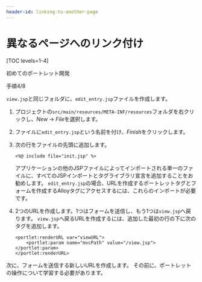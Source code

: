 ```yaml
---
header-id: linking-to-another-page
---
```


# 異なるページへのリンク付け

[TOC levels=1-4]

<div class="learn-path-step row">
    <p id="stepTitle">初めてのポートレット開発</p><p>手順4/8</p>
</div>

`view.jsp`と同じフォルダに、`edit_entry.jsp`ファイルを作成します。

1.  プロジェクトの`src/main/resources/META-INF/resources`フォルダを右クリックし、*New* → *File*を選択します。

2.  ファイルに`edit_entry.jsp`という名前を付け、*Finish*をクリックします。

3.  次の行をファイルの先頭に追加します。
   
        <%@ include file="init.jsp" %>

    アプリケーションの他のJSPファイルによってインポートされる単一のファイルに、すべてのJSPインポートとタグライブラリ宣言を追加することをお勧めします。 `edit_entry.jsp`の場合、URLを作成するポートレットタグとフォームを作成するAlloyタグにアクセスするには、これらのインポートが必要です。

4.  2つのURLを作成します。1つはフォームを送信し、もう1つは`view.jsp`へ戻ります。 `view.jsp`へ戻るURLを作成するには、追加した最初の行の下に次のタグを追加します。
   
        <portlet:renderURL var="viewURL">
            <portlet:param name="mvcPath" value="/view.jsp"></portlet:param>
        </portlet:renderURL>

次に、フォームを送信する新しいURLを作成します。 その前に、ポートレットの操作について学習する必要があります。
